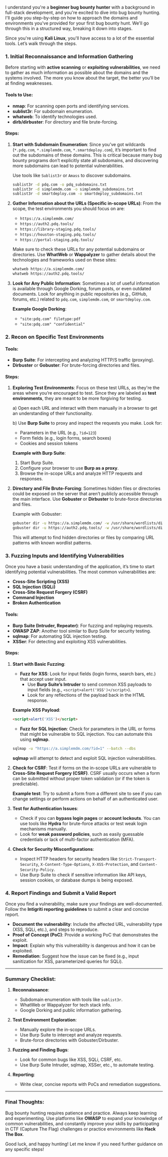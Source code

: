 I understand you're a **beginner bug bounty hunter** with a background in full-stack development, and you're excited to dive into bug bounty hunting. I'll guide you step-by-step on how to approach the domains and environments you've provided for your first bug bounty hunt. We'll go through this in a structured way, breaking it down into stages.

Since you're using **Kali Linux**, you'll have access to a lot of the essential tools. Let’s walk through the steps.

### 1. **Initial Reconnaissance and Information Gathering**

Before starting with **active scanning** or **exploiting vulnerabilities**, we need to gather as much information as possible about the domains and the systems involved. The more you know about the target, the better you’ll be at finding weaknesses.

#### Tools to Use:
- **nmap**: For scanning open ports and identifying services.
- **sublist3r**: For subdomain enumeration.
- **whatweb**: To identify technologies used.
- **dirb/dirbuster**: For directory and file brute-forcing.

#### Steps:
1. **Start with Subdomain Enumeration**:
   Since you’ve got wildcards (`*.pdq.com`, `*.simplemdm.com`, `*.smartdeploy.com`), it’s important to find out the subdomains of these domains. This is critical because many bug bounty programs don’t explicitly state all subdomains, and discovering more subdomains can lead to potential vulnerabilities.

   Use tools like `Sublist3r` or `Amass` to discover subdomains.
   ```bash
   sublist3r -d pdq.com -o pdq_subdomains.txt
   sublist3r -d simplemdm.com -o simplemdm_subdomains.txt
   sublist3r -d smartdeploy.com -o smartdeploy_subdomains.txt
   ```

2. **Gather Information about the URLs (Specific in-scope URLs)**:
   From the scope, the test environments you should focus on are:
   - `https://a.simplemdm.com/`
   - `https://auth2.pdq.tools/`
   - `https://library-staging.pdq.tools/`
   - `https://houston-staging.pdq.tools/`
   - `https://portal-staging.pdq.tools/`

   Make sure to check these URLs for any potential subdomains or directories. Use **WhatWeb** or **Wappalyzer** to gather details about the technologies and frameworks used on these sites:
   ```bash
   whatweb https://a.simplemdm.com/
   whatweb https://auth2.pdq.tools/
   ```

3. **Look for Any Public Information**:
   Sometimes a lot of useful information is available through Google Dorking, forum posts, or even outdated documents. Look for anything in public repositories (e.g., GitHub, forums, etc.) related to `pdq.com`, `simplemdm.com`, or `smartdeploy.com`.

   **Example Google Dorking**: 
   - `"site:pdq.com" filetype:pdf`
   - `"site:pdq.com" "confidential"`

### 2. **Recon on Specific Test Environments**

#### Tools:
- **Burp Suite**: For intercepting and analyzing HTTP/S traffic (proxying).
- **Dirbuster** or **Gobuster**: For brute-forcing directories and files.

#### Steps:
1. **Exploring Test Environments**:
   Focus on these test URLs, as they're the areas where you’re encouraged to test. Since they are labeled as **test environments**, they are meant to be more forgiving for testing.

   a) Open each URL and interact with them manually in a browser to get an understanding of their functionality.
   
   b) Use **Burp Suite** to proxy and inspect the requests you make. Look for:
   - Parameters in the URL (e.g., `?id=123`)
   - Form fields (e.g., login forms, search boxes)
   - Cookies and session tokens
   
   **Example with Burp Suite**:
   1. Start Burp Suite.
   2. Configure your browser to use **Burp as a proxy**.
   3. Browse the in-scope URLs and analyze HTTP requests and responses.

2. **Directory and File Brute-Forcing**:
   Sometimes hidden files or directories could be exposed on the server that aren’t publicly accessible through the main interface. Use **Gobuster** or **Dirbuster** to brute-force directories and files.
   
   Example with Gobuster:
   ```bash
   gobuster dir -u https://a.simplemdm.com/ -w /usr/share/wordlists/dirb/common.txt
   gobuster dir -u https://auth2.pdq.tools/ -w /usr/share/wordlists/dirb/common.txt
   ```

   This will attempt to find hidden directories or files by comparing URL patterns with known wordlist patterns.

### 3. **Fuzzing Inputs and Identifying Vulnerabilities**

Once you have a basic understanding of the application, it’s time to start identifying potential vulnerabilities. The most common vulnerabilities are:

- **Cross-Site Scripting (XSS)**
- **SQL Injection (SQLi)**
- **Cross-Site Request Forgery (CSRF)**
- **Command Injection**
- **Broken Authentication**

#### Tools:
- **Burp Suite (Intruder, Repeater)**: For fuzzing and replaying requests.
- **OWASP ZAP**: Another tool similar to Burp Suite for security testing.
- **sqlmap**: For automating SQL injection testing.
- **XSSer**: For detecting and exploiting XSS vulnerabilities.

#### Steps:
1. **Start with Basic Fuzzing**:
   - **Fuzz for XSS**: Look for input fields (login forms, search bars, etc.) that accept user input.
     - Use **Burp Suite’s Intruder** to send common XSS payloads to input fields (e.g., `<script>alert('XSS')</script>`).
     - Look for any reflections of the payload back in the HTML response.
   
   **Example XSS Payload**:
   ```html
   <script>alert('XSS')</script>
   ```
   
   - **Fuzz for SQL Injection**: Check for parameters in the URL or forms that might be vulnerable to SQL injection. You can automate this using **sqlmap**.

   ```bash
   sqlmap -u "https://a.simplemdm.com/?id=1" --batch --dbs
   ```

   **sqlmap** will attempt to detect and exploit SQL injection vulnerabilities.

2. **Check for CSRF**:
   Test if forms on the in-scope URLs are vulnerable to **Cross-Site Request Forgery (CSRF)**. CSRF usually occurs when a form can be submitted without proper token validation (or if the token is predictable).

   **Example test**: Try to submit a form from a different site to see if you can change settings or perform actions on behalf of an authenticated user.

3. **Test for Authentication Issues**:
   - Check if you can **bypass login pages** or **account lockouts**. You can use tools like **Hydra** for brute-force attacks or test weak login mechanisms manually.
   - Look for **weak password policies**, such as easily guessable credentials or lack of multi-factor authentication (MFA).

4. **Check for Security Misconfigurations**:
   - Inspect HTTP headers for security headers like `Strict-Transport-Security`, `X-Content-Type-Options`, `X-XSS-Protection`, and `Content-Security-Policy`.
   - Use Burp Suite to check if sensitive information like API keys, session cookies, or database dumps is being exposed.

### 4. **Report Findings and Submit a Valid Report**

Once you find a vulnerability, make sure your findings are well-documented. Follow the **Intigriti reporting guidelines** to submit a clear and concise report.

- **Document the vulnerability**: Include the affected URL, vulnerability type (XSS, SQLi, etc.), and steps to reproduce.
- **Proof of Concept (PoC)**: Provide a working PoC that demonstrates the exploit.
- **Impact**: Explain why this vulnerability is dangerous and how it can be exploited.
- **Remediation**: Suggest how the issue can be fixed (e.g., input sanitization for XSS, parameterized queries for SQLi).

---

### Summary Checklist:

1. **Reconnaissance**:
   - Subdomain enumeration with tools like `sublist3r`.
   - WhatWeb or Wappalyzer for tech stack info.
   - Google Dorking and public information gathering.
   
2. **Test Environment Exploration**:
   - Manually explore the in-scope URLs.
   - Use Burp Suite to intercept and analyze requests.
   - Brute-force directories with Gobuster/Dirbuster.

3. **Fuzzing and Finding Bugs**:
   - Look for common bugs like XSS, SQLi, CSRF, etc.
   - Use Burp Suite Intruder, sqlmap, XSSer, etc., to automate testing.

4. **Reporting**:
   - Write clear, concise reports with PoCs and remediation suggestions.

---

### Final Thoughts:
Bug bounty hunting requires patience and practice. Always keep learning and experimenting. Use platforms like **OWASP** to expand your knowledge of common vulnerabilities, and constantly improve your skills by participating in CTF (Capture The Flag) challenges or practice environments like **Hack The Box**.

Good luck, and happy hunting! Let me know if you need further guidance on any specific steps!